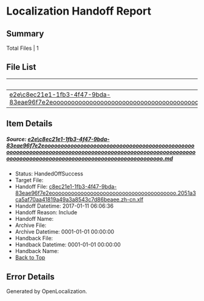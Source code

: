 # <a name='report-top'></a> Localization Handoff Report

## Summary
 Total Files | 1

## File List
 Source File | Status | Details 
 ----------- | ------ | ------- 
 [e2e\c8ec21e1-1fb3-4f47-9bda-83eae96f7e2eoooooooooooooooooooooooooooooooooooooooooooooooooooooooooooooooooooooooooooooooooooooooooooooooooooooooooooooooooooooooooooooooooooooooooooooooooooooooo.md](https://github.com/OpenLocalizationTestOrg/ol-test0/blob/1f8dbc89f8ed621dc8b41df0b5da705c2570dc12/e2e/c8ec21e1-1fb3-4f47-9bda-83eae96f7e2eoooooooooooooooooooooooooooooooooooooooooooooooooooooooooooooooooooooooooooooooooooooooooooooooooooooooooooooooooooooooooooooooooooooooooooooooooooooooo.md) | HandedOffSuccess | [Details](#d93bb80f26d34ea8e55fd3c0cefa6d65241ce2882)

## Item Details
##### <a name='d93bb80f26d34ea8e55fd3c0cefa6d65241ce2882'></a> Source: [e2e\c8ec21e1-1fb3-4f47-9bda-83eae96f7e2eoooooooooooooooooooooooooooooooooooooooooooooooooooooooooooooooooooooooooooooooooooooooooooooooooooooooooooooooooooooooooooooooooooooooooooooooooooooooo.md](https://github.com/OpenLocalizationTestOrg/ol-test0/blob/1f8dbc89f8ed621dc8b41df0b5da705c2570dc12/e2e/c8ec21e1-1fb3-4f47-9bda-83eae96f7e2eoooooooooooooooooooooooooooooooooooooooooooooooooooooooooooooooooooooooooooooooooooooooooooooooooooooooooooooooooooooooooooooooooooooooooooooooooooooooo.md)
* Status: HandedOffSuccess
* Target File: 
* Handoff File: [c8ec21e1-1fb3-4f47-9bda-83eae96f7e2eooooooooooooooooooooooooooooooooooooooo.2051a3ca5af70aa41819a49a3a8543c7d86beaee.zh-cn.xlf](https://github.com/OpenLocalizationTestOrg/ol-test0-handoff/blob/3aeabc1fc20fd8ae52774cdbc76164fa1703c3ac/ol-handoff/OpenLocalizationTestOrg/ol-test0-zhcn/shujia/ht/c8ec21e1-1fb3-4f47-9bda-83eae96f7e2eooooooooooooooooooooooooooooooooooooooo.2051a3ca5af70aa41819a49a3a8543c7d86beaee.zh-cn.xlf)
* Handoff Datetime: 2017-01-11 06:06:36
* Handoff Reason: Include
* Handoff Name: 
* Archive File: 
* Archive Datetime: 0001-01-01 00:00:00
* Handback File: 
* Handback Datetime: 0001-01-01 00:00:00
* Handback Name: 
* [Back to Top](#report-top)


## Error Details

Generated by OpenLocalization.

